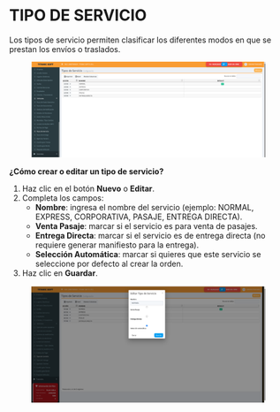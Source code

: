 # TIPO DE SERVICIO

Los tipos de servicio permiten clasificar los diferentes modos en que se prestan los envíos o traslados.

<figure><img src="../../../.gitbook/assets/image (305).png" alt=""><figcaption></figcaption></figure>

**¿Cómo crear o editar un tipo de servicio?**

1. Haz clic en el botón **Nuevo** o **Editar**.
2. Completa los campos:
   * **Nombre**: ingresa el nombre del servicio (ejemplo: NORMAL, EXPRESS, CORPORATIVA, PASAJE, ENTREGA DIRECTA).
   * **Venta Pasaje**: marcar si el servicio es para venta de pasajes.
   * **Entrega Directa**: marcar si el servicio es de entrega directa (no requiere generar manifiesto para la entrega).
   * **Selección Automática**: marcar si quieres que este servicio se seleccione por defecto al crear la orden.
3. Haz clic en **Guardar**.&#x20;

<figure><img src="../../../.gitbook/assets/image (306).png" alt=""><figcaption></figcaption></figure>
